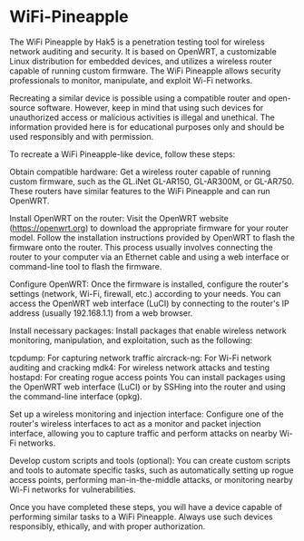 # WiFi-Pineapple

The WiFi Pineapple by Hak5 is a penetration testing tool for wireless network auditing and security. It is based on OpenWRT, a customizable Linux distribution for embedded devices, and utilizes a wireless router capable of running custom firmware. The WiFi Pineapple allows security professionals to monitor, manipulate, and exploit Wi-Fi networks.

Recreating a similar device is possible using a compatible router and open-source software. However, keep in mind that using such devices for unauthorized access or malicious activities is illegal and unethical. The information provided here is for educational purposes only and should be used responsibly and with permission.

To recreate a WiFi Pineapple-like device, follow these steps:

Obtain compatible hardware:
Get a wireless router capable of running custom firmware, such as the GL.iNet GL-AR150, GL-AR300M, or GL-AR750. These routers have similar features to the WiFi Pineapple and can run OpenWRT.

Install OpenWRT on the router:
Visit the OpenWRT website (https://openwrt.org) to download the appropriate firmware for your router model. Follow the installation instructions provided by OpenWRT to flash the firmware onto the router. This process usually involves connecting the router to your computer via an Ethernet cable and using a web interface or command-line tool to flash the firmware.

Configure OpenWRT:
Once the firmware is installed, configure the router's settings (network, Wi-Fi, firewall, etc.) according to your needs. You can access the OpenWRT web interface (LuCI) by connecting to the router's IP address (usually 192.168.1.1) from a web browser.

Install necessary packages:
Install packages that enable wireless network monitoring, manipulation, and exploitation, such as the following:

tcpdump: For capturing network traffic
aircrack-ng: For Wi-Fi network auditing and cracking
mdk4: For wireless network attacks and testing
hostapd: For creating rogue access points
You can install packages using the OpenWRT web interface (LuCI) or by SSHing into the router and using the command-line interface (opkg).

Set up a wireless monitoring and injection interface:
Configure one of the router's wireless interfaces to act as a monitor and packet injection interface, allowing you to capture traffic and perform attacks on nearby Wi-Fi networks.

Develop custom scripts and tools (optional):
You can create custom scripts and tools to automate specific tasks, such as automatically setting up rogue access points, performing man-in-the-middle attacks, or monitoring nearby Wi-Fi networks for vulnerabilities.

Once you have completed these steps, you will have a device capable of performing similar tasks to a WiFi Pineapple. Always use such devices responsibly, ethically, and with proper authorization.
